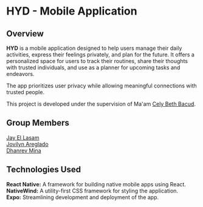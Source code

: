 # HYD - Mobile Application

## Overview

**HYD** is a mobile application designed to help users manage their daily activities, express their feelings privately, and plan for the future. It offers a personalized space for users to track their routines, share their thoughts with trusted individuals, and use as a planner for upcoming tasks and endeavors.

The app prioritizes user privacy while allowing meaningful connections with trusted people.

This project is developed under the supervision of Ma'am [Cely Beth Bacud](https://web.facebook.com/celybeth.bacud).

## Group Members

[Jay El Lasam](https://www.facebook.com/jl.lasam.1)  
[Jovilyn Areglado](https://www.facebook.com/lesyeuxdenini29)  
[Dhanrev Mina](https://www.facebook.com/CHOCODHANDHAN/)

## Technologies Used

**React Native:** A framework for building native mobile apps using React.  
**NativeWind:** A utility-first CSS framework for styling the application.  
**Expo:** Streamlining development and deployment of the app.

